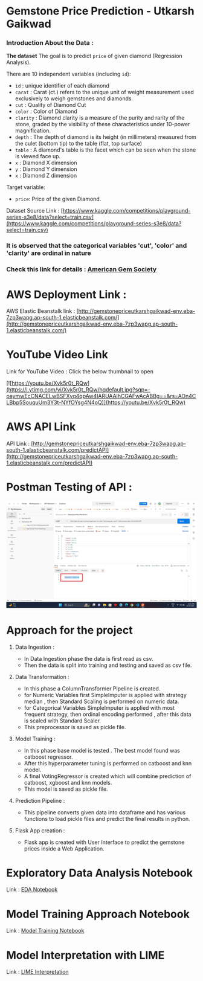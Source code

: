 # Gemstone Price Prediction - Utkarsh Gaikwad

### Introduction About the Data :

**The dataset** The goal is to predict `price` of given diamond (Regression Analysis).

There are 10 independent variables (including `id`):

- `id` : unique identifier of each diamond
- `carat` : Carat (ct.) refers to the unique unit of weight measurement used exclusively to weigh gemstones and diamonds.
- `cut` : Quality of Diamond Cut
- `color` : Color of Diamond
- `clarity` : Diamond clarity is a measure of the purity and rarity of the stone, graded by the visibility of these characteristics under 10-power magnification.
- `depth` : The depth of diamond is its height (in millimeters) measured from the culet (bottom tip) to the table (flat, top surface)
- `table` : A diamond's table is the facet which can be seen when the stone is viewed face up.
- `x` : Diamond X dimension
- `y` : Diamond Y dimension
- `x` : Diamond Z dimension

Target variable:

- `price`: Price of the given Diamond.

Dataset Source Link :
[https://www.kaggle.com/competitions/playground-series-s3e8/data?select=train.csv](https://www.kaggle.com/competitions/playground-series-s3e8/data?select=train.csv)

### It is observed that the categorical variables 'cut', 'color' and 'clarity' are ordinal in nature

### Check this link for details : [American Gem Society](https://www.americangemsociety.org/ags-diamond-grading-system/)

# AWS Deployment Link :

AWS Elastic Beanstalk link : [http://gemstonepriceutkarshgaikwad-env.eba-7zp3wapg.ap-south-1.elasticbeanstalk.com/](http://gemstonepriceutkarshgaikwad-env.eba-7zp3wapg.ap-south-1.elasticbeanstalk.com/)

# YouTube Video Link

Link for YouTube Video : Click the below thumbnail to open

[![https://youtu.be/Xvk5r0t_RQw](https://i.ytimg.com/vi/Xvk5r0t_RQw/hqdefault.jpg?sqp=-oaymwEcCNACELwBSFXyq4qpAw4IARUAAIhCGAFwAcABBg==&rs=AOn4CLBbp5SouquUm3Y3t-NYfOYsg4N4oQ)](https://youtu.be/Xvk5r0t_RQw)

# AWS API Link

API Link : [http://gemstonepriceutkarshgaikwad-env.eba-7zp3wapg.ap-south-1.elasticbeanstalk.com/predictAPI](http://gemstonepriceutkarshgaikwad-env.eba-7zp3wapg.ap-south-1.elasticbeanstalk.com/predictAPI)

# Postman Testing of API :

![API Prediction](./Screenshots/APIPrediction.jpg)

# Approach for the project

1. Data Ingestion :

   - In Data Ingestion phase the data is first read as csv.
   - Then the data is split into training and testing and saved as csv file.

2. Data Transformation :

   - In this phase a ColumnTransformer Pipeline is created.
   - for Numeric Variables first SimpleImputer is applied with strategy median , then Standard Scaling is performed on numeric data.
   - for Categorical Variables SimpleImputer is applied with most frequent strategy, then ordinal encoding performed , after this data is scaled with Standard Scaler.
   - This preprocessor is saved as pickle file.

3. Model Training :

   - In this phase base model is tested . The best model found was catboost regressor.
   - After this hyperparameter tuning is performed on catboost and knn model.
   - A final VotingRegressor is created which will combine prediction of catboost, xgboost and knn models.
   - This model is saved as pickle file.

4. Prediction Pipeline :

   - This pipeline converts given data into dataframe and has various functions to load pickle files and predict the final results in python.

5. Flask App creation :
   - Flask app is created with User Interface to predict the gemstone prices inside a Web Application.

# Exploratory Data Analysis Notebook

Link : [EDA Notebook](./notebook/1_EDA_Gemstone_price.ipynb)

# Model Training Approach Notebook

Link : [Model Training Notebook](./notebook/2_Model_Training_Gemstone.ipynb)

# Model Interpretation with LIME

Link : [LIME Interpretation](./notebook/3_Explainability_with_LIME.ipynb)
